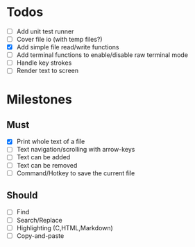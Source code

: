 # Todos

- [ ] Add unit test runner
- [ ] Cover file io (with temp files?)
- [x] Add simple file read/write functions
- [ ] Add terminal functions to enable/disable raw terminal mode
- [ ] Handle key strokes
- [ ] Render text to screen

# Milestones

## Must
- [x] Print whole text of a file 
- [ ] Text navigation/scrolling with arrow-keys
- [ ] Text can be added
- [ ] Text can be removed
- [ ] Command/Hotkey to save the current file

## Should
- [ ] Find
- [ ] Search/Replace
- [ ] Highlighting (C,HTML,Markdown)
- [ ] Copy-and-paste
